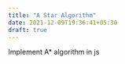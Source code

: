 ```yaml
---
title: "A Star Algorithm"
date: 2021-12-09T19:36:41+05:30
draft: true
---
```


Implement A* algorithm in js